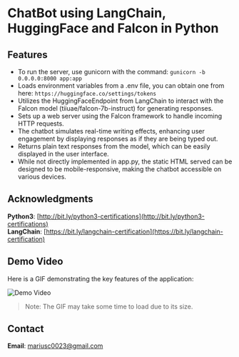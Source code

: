 # ChatBot using LangChain, HuggingFace and Falcon in Python

## Features
- To run the server, use gunicorn with the command: `gunicorn -b 0.0.0.0:8000 app:app`
- Loads environment variables from a .env file, you can obtain one from here: `https://huggingface.co/settings/tokens`
- Utilizes the HuggingFaceEndpoint from LangChain to interact with the Falcon model (tiiuae/falcon-7b-instruct) for generating responses.
- Sets up a web server using the Falcon framework to handle incoming HTTP requests.
- The chatbot simulates real-time writing effects, enhancing user engagement by displaying responses as if they are being typed out.
- Returns plain text responses from the model, which can be easily displayed in the user interface.
- While not directly implemented in app.py, the static HTML served can be designed to be mobile-responsive, making the chatbot accessible on various devices.

## Acknowledgments

**Python3**: [http://bit.ly/python3-certifications](http://bit.ly/python3-certifications)  
**LangChain**: [https://bit.ly/langchain-certification](https://bit.ly/langchain-certification)
<br>


## Demo Video

Here is a GIF demonstrating the key features of the application:

![Demo Video](https://github.com/marius2347/ChatBot-using-LangChain-and-HuggingFace-in-Python/blob/main/video.gif)

> Note: The GIF may take some time to load due to its size.

## Contact

**Email**: mariusc0023@gmail.com
